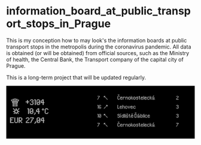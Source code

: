 # information_board_at_public_transport_stops_in_Prague

This is my conception how to may look's the information boards at public transport stops in the metropolis during the coronavirus pandemic. 
All data is obtained (or will be obtained) from official sources, such as the Ministry of health, the Central Bank, the Transport company of the capital city of Prague.


This is a long-term project that will be updated regularly.

![alt text](/Screenshot.png "Screenshot")
